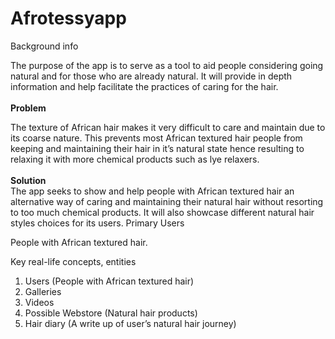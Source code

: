 # Afrotessyapp

Background info 

The purpose of the app is to serve as a tool to aid people considering going natural and for those who are already natural. It will provide in depth information and help facilitate the practices of caring for the hair. 
<br>
<br>
<strong>Problem</strong> 
<br>

The texture of African hair makes it very difficult to care and maintain due to its coarse nature. This prevents most African textured hair people from keeping and maintaining their hair in it’s natural state hence resulting to relaxing it with more chemical products such as lye relaxers.
<br>
<br>
<strong>Solution</strong><br>
The app seeks to show and help people with African textured hair an alternative way of caring and maintaining their natural hair without resorting to too much chemical products. It will also showcase different natural hair styles choices for its users. 
Primary Users

People with African textured hair.


Key real-life concepts, entities
1.	Users (People with African textured hair)
2.	Galleries
3.	Videos
4.	Possible Webstore (Natural hair products)
5.	Hair diary (A write up of user’s natural hair journey)
